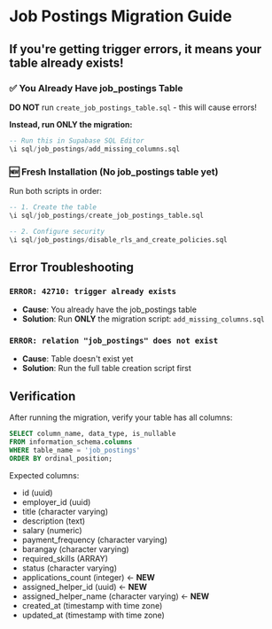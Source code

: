 # Job Postings Migration Guide

## If you're getting trigger errors, it means your table already exists!

### ✅ **You Already Have job_postings Table**
**DO NOT** run `create_job_postings_table.sql` - this will cause errors!

**Instead, run ONLY the migration:**
```sql
-- Run this in Supabase SQL Editor
\i sql/job_postings/add_missing_columns.sql
```

### 🆕 **Fresh Installation (No job_postings table yet)**
Run both scripts in order:
```sql
-- 1. Create the table
\i sql/job_postings/create_job_postings_table.sql

-- 2. Configure security
\i sql/job_postings/disable_rls_and_create_policies.sql
```

## Error Troubleshooting

### `ERROR: 42710: trigger already exists`
- **Cause**: You already have the job_postings table
- **Solution**: Run **ONLY** the migration script: `add_missing_columns.sql`

### `ERROR: relation "job_postings" does not exist`
- **Cause**: Table doesn't exist yet
- **Solution**: Run the full table creation script first

## Verification

After running the migration, verify your table has all columns:
```sql
SELECT column_name, data_type, is_nullable 
FROM information_schema.columns 
WHERE table_name = 'job_postings' 
ORDER BY ordinal_position;
```

Expected columns:
- id (uuid)
- employer_id (uuid) 
- title (character varying)
- description (text)
- salary (numeric)
- payment_frequency (character varying)
- barangay (character varying)
- required_skills (ARRAY)
- status (character varying)
- applications_count (integer) ← **NEW**
- assigned_helper_id (uuid) ← **NEW**
- assigned_helper_name (character varying) ← **NEW**
- created_at (timestamp with time zone)
- updated_at (timestamp with time zone)
